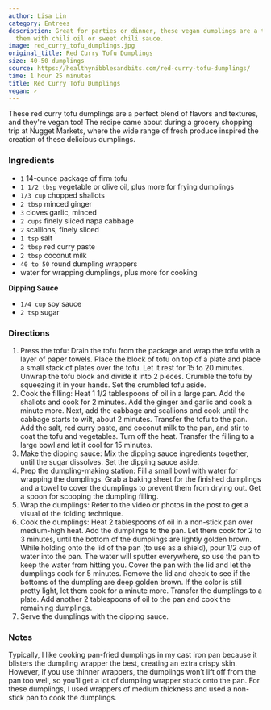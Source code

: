 ```yaml
---
author: Lisa Lin
category: Entrees
description: Great for parties or dinner, these vegan dumplings are a treat. Serve
  them with chili oil or sweet chili sauce.
image: red_curry_tofu_dumplings.jpg
original_title: Red Curry Tofu Dumplings
size: 40-50 dumplings
source: https://healthynibblesandbits.com/red-curry-tofu-dumplings/
time: 1 hour 25 minutes
title: Red Curry Tofu Dumplings
vegan: ✓
---
```

These red curry tofu dumplings are a perfect blend of flavors and textures, and they're vegan too! The recipe came about during a grocery shopping trip at Nugget Markets, where the wide range of fresh produce inspired the creation of these delicious dumplings. 

### Ingredients

* `1` 14-ounce package of firm tofu
* `1 1/2 tbsp` vegetable or olive oil, plus more for frying dumplings
* `1/3 cup` chopped shallots
* `2 tbsp` minced ginger
* `3` cloves garlic, minced
* `2 cups` finely sliced napa cabbage
* `2` scallions, finely sliced
* `1 tsp` salt
* `2 tbsp` red curry paste
* `2 tbsp` coconut milk
* `40 to 50` round dumpling wrappers
* water for wrapping dumplings, plus more for cooking

**Dipping Sauce**

* `1/4 cup` soy sauce
* `2 tsp` sugar

### Directions

1. Press the tofu: Drain the tofu from the package and wrap the tofu with a layer of paper towels. Place the block of tofu on top of a plate and place a small stack of plates over the tofu. Let it rest for 15 to 20 minutes. Unwrap the tofu block and divide it into 2 pieces. Crumble the tofu by squeezing it in your hands. Set the crumbled tofu aside.
2. Cook the filling: Heat 1 1/2 tablespoons of oil in a large pan. Add the shallots and cook for 2 minutes. Add the ginger and garlic and cook a minute more. Next, add the cabbage and scallions and cook until the cabbage starts to wilt, about 2 minutes. Transfer the tofu to the pan. Add the salt, red curry paste, and coconut milk to the pan, and stir to coat the tofu and vegetables. Turn off the heat. Transfer the filling to a large bowl and let it cool for 15 minutes.
3. Make the dipping sauce: Mix the dipping sauce ingredients together, until the sugar dissolves. Set the dipping sauce aside.
4. Prep the dumpling-making station: Fill a small bowl with water for wrapping the dumplings. Grab a baking sheet for the finished dumplings and a towel to cover the dumplings to prevent them from drying out. Get a spoon for scooping the dumpling filling.
5. Wrap the dumplings: Refer to the video or photos in the post to get a visual of the folding technique.
6. Cook the dumplings: Heat 2 tablespoons of oil in a non-stick pan over medium-high heat. Add the dumplings to the pan. Let them cook for 2 to 3 minutes, until the bottom of the dumplings are lightly golden brown. While holding onto the lid of the pan (to use as a shield), pour 1/2 cup of water into the pan. The water will sputter everywhere, so use the pan to keep the water from hitting you. Cover the pan with the lid and let the dumplings cook for 5 minutes. Remove the lid and check to see if the bottoms of the dumpling are deep golden brown. If the color is still pretty light, let them cook for a minute more. Transfer the dumplings to a plate. Add another 2 tablespoons of oil to the pan and cook the remaining dumplings.
7. Serve the dumplings with the dipping sauce.

### Notes

Typically, I like cooking pan-fried dumplings in my cast iron pan because it blisters the dumpling wrapper the best, creating an extra crispy skin. However, if you use thinner wrappers, the dumplings won’t lift off from the pan too well, so you’ll get a lot of dumpling wrapper stuck onto the pan. For these dumplings, I used wrappers of medium thickness and used a non-stick pan to cook the dumplings.